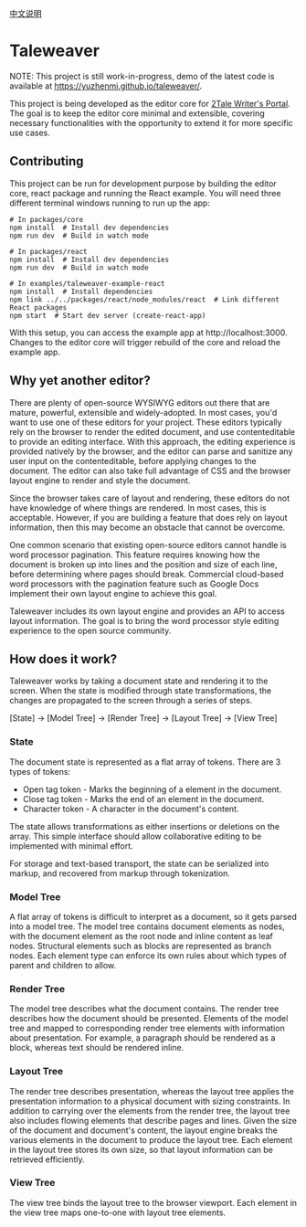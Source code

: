 [中文说明](./README_zh.md)

# Taleweaver

NOTE: This project is still work-in-progress, demo of the latest code is available at https://yuzhenmi.github.io/taleweaver/.

This project is being developed as the editor core for [2Tale Writer's Portal](https://writer.2tale.com/). The goal is to keep the editor core minimal and extensible, covering necessary functionalities with the opportunity to extend it for more specific use cases.

## Contributing

This project can be run for development purpose by building the editor core, react package and running the React example. You will need three different terminal windows running to run up the app:

```
# In packages/core
npm install  # Install dev dependencies
npm run dev  # Build in watch mode

# In packages/react
npm install  # Install dev dependencies
npm run dev  # Build in watch mode

# In examples/taleweaver-example-react
npm install  # Install dependencies
npm link ../../packages/react/node_modules/react  # Link different React packages 
npm start  # Start dev server (create-react-app)
```

With this setup, you can access the example app at http://localhost:3000. Changes to the editor core will trigger rebuild of the core and reload the example app.

## Why yet another editor?

There are plenty of open-source WYSIWYG editors out there that are mature, powerful, extensible and widely-adopted. In most cases, you'd want to use one of these editors for your project. These editors typically rely on the browser to render the edited document, and use contenteditable to provide an editing interface. With this approach, the editing experience is provided natively by the browser, and the editor can parse and sanitize any user input on the contenteditable, before applying changes to the document. The editor can also take full advantage of CSS and the browser layout engine to render and style the document.

Since the browser takes care of layout and rendering, these editors do not have knowledge of where things are rendered. In most cases, this is acceptable. However, if you are building a feature that does rely on layout information, then this may become an obstacle that cannot be overcome.

One common scenario that existing open-source editors cannot handle is word processor pagination. This feature requires knowing how the document is broken up into lines and the position and size of each line, before determining where pages should break. Commercial cloud-based word processors with the pagination feature such as Google Docs implement their own layout engine to achieve this goal.

Taleweaver includes its own layout engine and provides an API to access layout information. The goal is to bring the word processor style editing experience to the open source community.

## How does it work?

Taleweaver works by taking a document state and rendering it to the screen. When the state is modified through state transformations, the changes are propagated to the screen through a series of steps.

[State] -> [Model Tree] -> [Render Tree] -> [Layout Tree] -> [View Tree]

### State

The document state is represented as a flat array of tokens. There are 3 types of tokens:

- Open tag token - Marks the beginning of a element in the document.
- Close tag token - Marks the end of an element in the document.
- Character token - A character in the document's content.

The state allows transformations as either insertions or deletions on the array. This simple interface should allow collaborative editing to be implemented with minimal effort.

For storage and text-based transport, the state can be serialized into markup, and recovered from markup through tokenization.

### Model Tree

A flat array of tokens is difficult to interpret as a document, so it gets parsed into a model tree. The model tree contains document elements as nodes, with the document element as the root node and inline content as leaf nodes. Structural elements such as blocks are represented as branch nodes. Each element type can enforce its own rules about which types of parent and children to allow.

### Render Tree

The model tree describes what the document contains. The render tree describes how the document should be presented. Elements of the model tree and mapped to corresponding render tree elements with information about presentation. For example, a paragraph should be rendered as a block, whereas text should be rendered inline.

### Layout Tree

The render tree describes presentation, whereas the layout tree applies the presentation information to a physical document with sizing constraints. In addition to carrying over the elements from the render tree, the layout tree also includes flowing elements that describe pages and lines. Given the size of the document and document's content, the layout engine breaks the various elements in the document to produce the layout tree. Each element in the layout tree stores its own size, so that layout information can be retrieved efficiently.

### View Tree

The view tree binds the layout tree to the browser viewport. Each element in the view tree maps one-to-one with layout tree elements.
